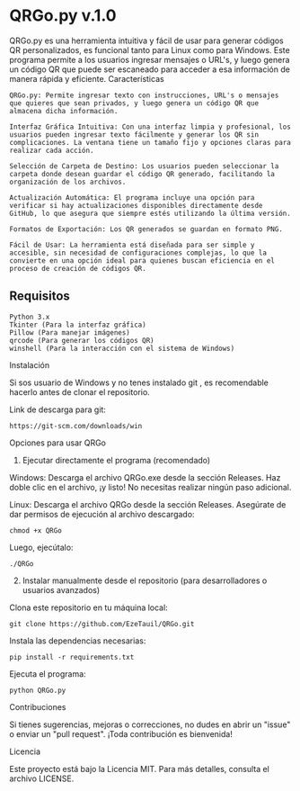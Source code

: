 # QRGo.py v.1.0


QRGo.py es una herramienta intuitiva y fácil de usar para generar códigos QR personalizados, es funcional tanto para Linux como para Windows. Este programa permite a los usuarios ingresar  mensajes o URL's, y luego genera un código QR que puede ser escaneado para acceder a esa información de manera rápida y eficiente.
Características

    QRGo.py: Permite ingresar texto con instrucciones, URL's o mensajes que quieres que sean privados, y luego genera un código QR que almacena dicha información.

    Interfaz Gráfica Intuitiva: Con una interfaz limpia y profesional, los usuarios pueden ingresar texto fácilmente y generar los QR sin complicaciones. La ventana tiene un tamaño fijo y opciones claras para realizar cada acción.

    Selección de Carpeta de Destino: Los usuarios pueden seleccionar la carpeta donde desean guardar el código QR generado, facilitando la organización de los archivos.

    Actualización Automática: El programa incluye una opción para verificar si hay actualizaciones disponibles directamente desde GitHub, lo que asegura que siempre estés utilizando la última versión.

    Formatos de Exportación: Los QR generados se guardan en formato PNG.

    Fácil de Usar: La herramienta está diseñada para ser simple y accesible, sin necesidad de configuraciones complejas, lo que la convierte en una opción ideal para quienes buscan eficiencia en el proceso de creación de códigos QR.

## Requisitos

    Python 3.x
    Tkinter (Para la interfaz gráfica)
    Pillow (Para manejar imágenes)
    qrcode (Para generar los códigos QR)
    winshell (Para la interacción con el sistema de Windows)

Instalación

Si sos usuario de Windows y no tenes instalado git , es recomendable hacerlo antes de clonar el repositorio.

Link de descarga para git:

    https://git-scm.com/downloads/win

Opciones para usar QRGo

1. Ejecutar directamente el programa (recomendado)

Windows:
Descarga el archivo QRGo.exe desde la sección Releases. Haz doble clic en el archivo, ¡y listo!
No necesitas realizar ningún paso adicional.

Linux:
Descarga el archivo QRGo desde la sección Releases.
Asegúrate de dar permisos de ejecución al archivo descargado:

    chmod +x QRGo

Luego, ejecútalo:

    ./QRGo

2. Instalar manualmente desde el repositorio (para desarrolladores o usuarios avanzados)

Clona este repositorio en tu máquina local:

    git clone https://github.com/EzeTauil/QRGo.git

Instala las dependencias necesarias:

    pip install -r requirements.txt

Ejecuta el programa:

    python QRGo.py

Contribuciones

Si tienes sugerencias, mejoras o correcciones, no dudes en abrir un "issue" o enviar un "pull request". ¡Toda contribución es bienvenida!

Licencia

Este proyecto está bajo la Licencia MIT. Para más detalles, consulta el archivo LICENSE.
